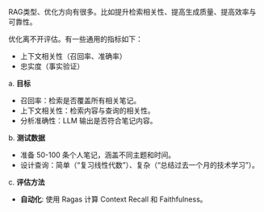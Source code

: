 
RAG类型、优化方向有很多。比如提升检索相关性、提高生成质量、提高效率与可靠性。

优化离不开评估。有一些通用的指标如下：
- 上下文相关性（召回率、准确率）
- 忠实度（事实验证）


a. **目标**
- 召回率：检索是否覆盖所有相关笔记。
- 上下文相关性：检索内容与查询的相关性。
- 分析准确性：LLM 输出是否符合笔记内容。

 b. **测试数据**
- 准备 50-100 条个人笔记，涵盖不同主题和时间。
- 设计查询：简单（“复习线性代数”）、复杂（“总结过去一个月的技术学习”）。


 c. **评估方法**
- **自动化**: 使用 Ragas 计算 Context Recall 和 Faithfulness。

